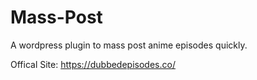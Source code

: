 # Mass-Post
A wordpress plugin to mass post anime episodes quickly. 

Offical Site: https://dubbedepisodes.co/
